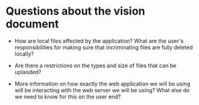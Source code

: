 # Questions about the vision document

* How are local files affected by the application? What are the user's responsibilities for making sure that incriminating files are fully deleted locally?

* Are there a restrictions on the types and size of files that can be uplaoded?
* More information on how exactly the web application we will be using will be interacting with the web server we will be using? What else do we need to know for this on the user end?
